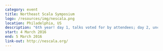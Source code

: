 ```yaml
---
category: event
title: Northeast Scala Symposium
logo: /resources/img/nescala.png
location: Philadelphia, US
description: "6th year! day 1, talks voted for by attendees; day 2, unconference"
start: 4 March 2016
end: 5 March 2016
link-out: http://nescala.org/
---
```

